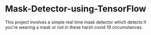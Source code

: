 # Mask-Detector-using-TensorFlow
This project involves a simple real time mask detector which detects if you're wearing a mask or not in these harsh covid 19 circumstances.
